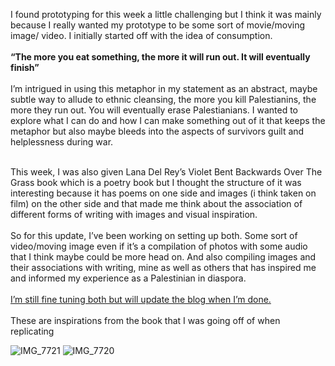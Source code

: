 I found prototyping for this week a little challenging but I think it was mainly because I really wanted my prototype to be some sort of movie/moving image/ video. 
I initially started off with the idea of consumption. </br></br>
<b> “The more you eat something, the more it will run out. It will eventually finish”</b> </br></br>
I’m intrigued in using this metaphor in my statement as an abstract, maybe subtle way to allude to ethnic cleansing, the more you kill Palestianins, the more they run out. You will eventually erase Palestianians. I wanted to explore what I can do and how I can make something out of it that keeps the metaphor but also maybe bleeds into the aspects of survivors guilt and helplessness during war. </br></br>

This week, I was also given Lana Del Rey’s Violet Bent Backwards Over The Grass book which is a poetry book but I thought the structure of it was interesting because it has poems on one side and images (i think taken on film) on the other side and that made me think about the association of different forms of writing with images and visual inspiration. 
</br></br>
So for this update, I’ve been working on setting up both. Some sort of video/moving image even if it’s a compilation of photos with some audio that I think maybe could be more head on. And also compiling images and their associations with writing, mine as well as others that has inspired me and informed my experience as a Palestinian in diaspora. 
</br></br>
[I’m still fine tuning both but will update the blog when I’m done. ](https://docs.google.com/document/d/1Pkcs-udMGpd3SggTKhHpItFxk1x2r7Uwry9AmiKahqk/edit?tab=t.0)
</br></br>
These are inspirations from the book that I was going off of when replicating

![IMG_7721](https://github.com/user-attachments/assets/abe46c56-6ac3-4618-a402-b28c203671ef)
![IMG_7720](https://github.com/user-attachments/assets/74a59b36-b578-4351-bab3-489f1c654598)

